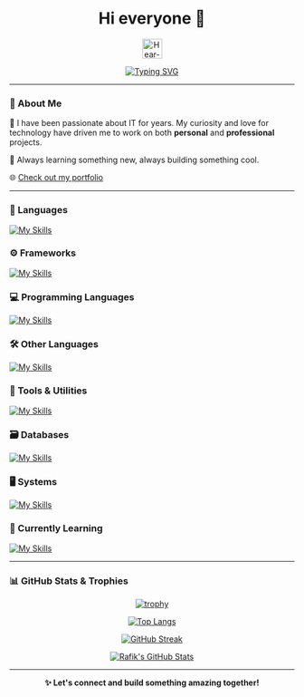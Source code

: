 <h1 align="center">Hi everyone 👋</h1>

<p align="center">
  <img src="https://raw.githubusercontent.com/Tarikul-Islam-Anik/Animated-Fluent-Emojis/master/Emojis/Smilies/Hear-No-Evil%20Monkey.png" alt="Hear-No-Evil Monkey" width="35" height="35" />
</p>

<p align="center">
  <a href="https://git.io/typing-svg">
    <img src="https://readme-typing-svg.demolab.com?font=Fira+Code&pause=1000&color=2EA0D2&width=435&lines=My+name+is+Rafik+!" alt="Typing SVG" />
  </a>
</p>

---

### 🚀 About Me

🎯 I have been passionate about IT for years. My curiosity and love for technology have driven me to work on both **personal** and **professional** projects.

🧠 Always learning something new, always building something cool.

🌐 [Check out my portfolio](https://rafik-bouchenna.fr/)

---

### 🧰 Languages

[![My Skills](https://skillicons.dev/icons?i=js,html,css)](https://skillicons.dev)

### ⚙️ Frameworks

[![My Skills](https://skillicons.dev/icons?i=angular,spring,nestjs,nuxtjs)](https://skillicons.dev)

### 💻 Programming Languages

[![My Skills](https://skillicons.dev/icons?i=c,cs,py)](https://skillicons.dev)

### 🛠️ Other Languages

[![My Skills](https://skillicons.dev/icons?i=php,java)](https://skillicons.dev)

### 🧪 Tools & Utilities

[![My Skills](https://skillicons.dev/icons?i=git,docker,kubernetes)](https://skillicons.dev)

### 🗃️ Databases

[![My Skills](https://skillicons.dev/icons?i=mysql,mongodb)](https://skillicons.dev)

### 🖥️ Systems

[![My Skills](https://skillicons.dev/icons?i=linux)](https://skillicons.dev)

### 🧩 Currently Learning

[![My Skills](https://skillicons.dev/icons?i=aws,gcp)](https://skillicons.dev)

---

### 📊 GitHub Stats & Trophies

<div align="center">

[![trophy](https://github-profile-trophy.vercel.app/?username=Rafiklatrikdu69&theme=onedark&column=4)](https://github.com/Rafiklatrikdu69/github-profile-trophy)

[![Top Langs](https://github-readme-stats.vercel.app/api/top-langs/?username=Rafiklatrikdu69&layout=compact&theme=radical)](https://github.com/Rafiklatrikdu69/github-readme-stats)

[![GitHub Streak](https://github-readme-streak-stats.herokuapp.com/?user=Rafiklatrikdu69&theme=tokyonight)](https://git.io/streak-stats)

[![Rafik's GitHub Stats](https://github-readme-stats.vercel.app/api?username=Rafiklatrikdu69&show_icons=true&theme=gruvbox)](https://github.com/Rafiklatrikdu69/github-readme-stats)

</div>

---

<div align="center">
  <strong>✨ Let's connect and build something amazing together!</strong>
</div>
